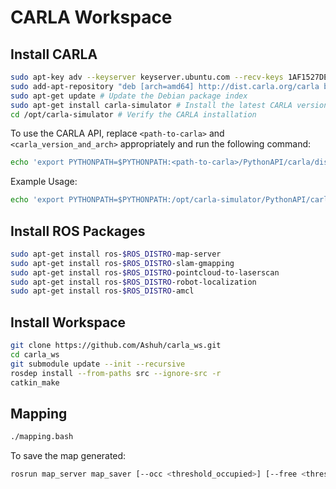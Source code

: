 # CARLA Workspace

## Install CARLA

```bash
sudo apt-key adv --keyserver keyserver.ubuntu.com --recv-keys 1AF1527DE64CB8D9
sudo add-apt-repository "deb [arch=amd64] http://dist.carla.org/carla bionic main"
sudo apt-get update # Update the Debian package index
sudo apt-get install carla-simulator # Install the latest CARLA version, or update the current installation
cd /opt/carla-simulator # Verify the CARLA installation
```

To use the CARLA API, replace `<path-to-carla>` and `<carla_version_and_arch>` appropriately and run the following command:

```bash
echo 'export PYTHONPATH=$PYTHONPATH:<path-to-carla>/PythonAPI/carla/dist/carla-<carla_version_and_arch>.egg' >> ~/.bashrc
```

Example Usage:

```bash
echo 'export PYTHONPATH=$PYTHONPATH:/opt/carla-simulator/PythonAPI/carla/dist/carla-0.9.10-py3.7-linux-x86_64.egg' >> ~/.bashrc
```

## Install ROS Packages

```bash
sudo apt-get install ros-$ROS_DISTRO-map-server
sudo apt-get install ros-$ROS_DISTRO-slam-gmapping
sudo apt-get install ros-$ROS_DISTRO-pointcloud-to-laserscan
sudo apt-get install ros-$ROS_DISTRO-robot-localization
sudo apt-get install ros-$ROS_DISTRO-amcl
```

## Install Workspace

```bash
git clone https://github.com/Ashuh/carla_ws.git
cd carla_ws
git submodule update --init --recursive
rosdep install --from-paths src --ignore-src -r
catkin_make
```

## Mapping

```bash
./mapping.bash
```

To save the map generated:

```bash
rosrun map_server map_saver [--occ <threshold_occupied>] [--free <threshold_free>] [-f <mapname>] map:=/your/costmap/topic
```
